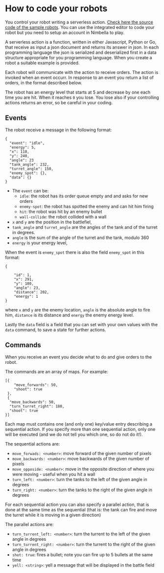 # How to code your robots

You control your robot writing a serverless action. [Check here the source code of the sample robots](https://github.com/openwhisk-blog/nimbots/tree/master/packages/default). You can use the integrated editor to code your robot but you need to setup an account in Nimbella to play.

A serverless action is a function, written in either Javascript, Python or Go, that receive as input a json document and returns its answer in json. In each programming language the json is serialized and deserialized first in a data structure appropriate for you programming language. When you create a robot a suitable example is provided.

Each robot will communicate with the action to receive orders. The action is invoked when an event occurr.
In response to an event you return a list of orders, in the format described below.

The robot has an energy level that starts at 5 and decrease by one each time you are hit. When it reaches  `0` you lose. You lose also if your controlling actions returns an error, so be careful in your coding.

## Events 

The robot receive a message in the following format:

```
{
  "event": "idle",
  "energy": 5,
  "x": 110,
  "y": 240,
  "angle": 23
  "tank_angle": 232,
  "turret_angle": 150,
  "enemy_spot": {},
  "data": {}
}
```

-  The `event` can be:
   - `idle`:  the robot has its order queue empty and and asks for new orders 
   - `enemy-spot`: the robot has spotted the enemy and can hit him firing
   - `hit`: the robot was hit by an enemy bullet
   - `wall-collide`: the robot collided with a wall
- `x` and `y` are the position in the battlefiel, 
- `tank_angle` and `turret_angle` are the angles of the tank and of the turret in degrees. 
- `angle` is the sum of the angle of the turret and the tank, modulo 360
- `energy` is your energy level, 

When the event is `enemy_spot` there is also the field `enemy_spot` in this format: 

```
{

    "id": 1, 
    "x": 291,
    "y": 180,
    "angle": 23,
    "distance": 202,
    "energy": 1
}
```

where `x` and `y` are the enemy location, `angle` is the absolute angle to fire him, `distance` is its distance and `energy` the enemy energy level.

Lastly the `data`  field is a field that you can set with your own values with the `data` command, to save a state for further actions.

## Commands

When you receive an event you decide what to do and give orders to the robot.

The commands are an array of maps. For example:

```
[{
    "move_forwards": 50,
    "shoot": true
 },
 {
  "move_backwards": 50,
  "turn_turret_right": 180,
  "shoot": true
}]
```

Each map must contains one (and only one) key/value entry describing a sequential action. If you specify more than one sequential action, only one will be executed (and we do not tell you which one, so do not do it!).

The sequential actions are:

- `move_forwads: <number>`:  move forward of the given number of pixels
- `move_backwards: <number>`: move backwards of the given number of pixels
- `move_opposide: <number>`: move in the opposite direction of where you were moving - useful when you hit a wall
- `turn_left: <number>`: turn the tanks to the left of the given angle in degrees
- `turn_right: <number>`: turn the tanks to the right of the given angle in degrees

For each sequential action you can also specify a parallel action, that is done at the same time as the sequential (that is: the tank can fire and move the turret while it is moving in a given direction)

The parallel actions are:

- `turn_turrent_left: <number>`: turn the turrent to the left of the given angle in degrees
- `turn_turrent_right: <number>`: turn the turrent to the right of the given angle in degrees
- `shot: true`: fires a bullet; note you can fire up to 5 bullets at the same time
- `yell: <string>`: yell a message that will be displayed in the battle field
